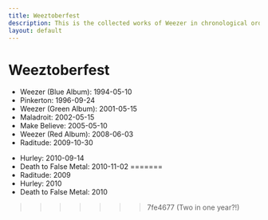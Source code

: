 ```yaml
---
title: Weeztoberfest
description: This is the collected works of Weezer in chronological order.
layout: default
---
```


# Weeztoberfest

<!-- <<<<<<< HEAD -->

- Weezer (Blue Album): 1994-05-10
- Pinkerton: 1996-09-24
- Weezer (Green Album): 2001-05-15
- Maladroit: 2002-05-15
- Make Believe: 2005-05-10
- Weezer (Red Album): 2008-06-03
- Raditude: 2009-10-30
<!-- - # Hurley: 2010-09-14
- Weezer (Blue Album): 1994
- Pinkerton: 1996
- Weezer (Green Album): 2001
- Maladroit: 2002
- Make Believe: 2005
- Weezer (Red Album): 2008
<<<<<<< HEAD
- Raditude: 2009 -->
- Hurley: 2010-09-14
  <!-- > > > > > > > a61479e (They just named it after a fictional guy that they liked) -->
- Death to False Metal: 2010-11-02
=======
- Raditude: 2009
- Hurley: 2010
- Death to False Metal: 2010
>>>>>>> 7fe4677 (Two in one year?!)

